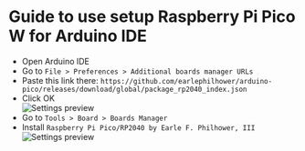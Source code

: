 # Guide to use setup Raspberry Pi Pico W for Arduino IDE
- Open Arduino IDE
- Go to `File > Preferences > Additional boards manager URLs`
- Paste this link there: `https://github.com/earlephilhower/arduino-pico/releases/download/global/package_rp2040_index.json`
- Click OK  
![Settings preview](https://i.imgur.com/aG3Mlpo.png)
- Go to `Tools > Board > Boards Manager`
- Install `Raspberry Pi Pico/RP2040 by Earle F. Philhower, III`  
![Settings preview](https://i.imgur.com/CamVwkN.png)